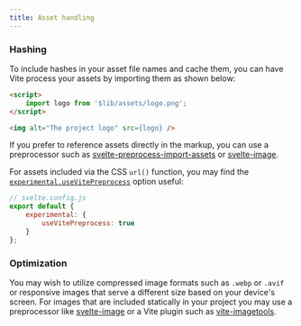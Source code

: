 ```yaml
---
title: Asset handling
---
```


### Hashing

To include hashes in your asset file names and cache them, you can have Vite process your assets by importing them as shown below:

```html
<script>
	import logo from '$lib/assets/logo.png';
</script>

<img alt="The project logo" src={logo} />
```

If you prefer to reference assets directly in the markup, you can use a preprocessor such as [svelte-preprocess-import-assets](https://github.com/bluwy/svelte-preprocess-import-assets) or [svelte-image](https://github.com/matyunya/svelte-image).

For assets included via the CSS `url()` function, you may find the [`experimental.useVitePreprocess`](https://github.com/sveltejs/vite-plugin-svelte/blob/main/docs/config.md#usevitepreprocess) option useful:

```js
// svelte.config.js
export default {
	experimental: {
		useVitePreprocess: true
	}
};
```

### Optimization

You may wish to utilize compressed image formats such as `.webp` or `.avif` or responsive images that serve a different size based on your device's screen. For images that are included statically in your project you may use a preprocessor like [svelte-image](https://github.com/matyunya/svelte-image) or a Vite plugin such as [vite-imagetools](https://github.com/JonasKruckenberg/imagetools).
